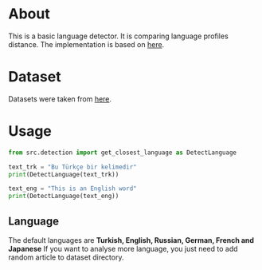 # About
This is a basic language detector. It is comparing language profiles distance. The implementation is based on [here](https://www.let.rug.nl/~vannoord/TextCat/textcat.pdf).

# Dataset
Datasets were taken from [here](http://www.ohchr.org/EN/UDHR/Pages/SearchByLang.aspx).

# Usage

```python
from src.detection import get_closest_language as DetectLanguage

text_trk = "Bu Türkçe bir kelimedir"
print(DetectLanguage(text_trk))

text_eng = "This is an English word"
print(DetectLanguage(text_eng))
```

## Language
The default languages are **Turkish, English, Russian, German, French and Japanese** If you want to analyse more language, you just need to add random article to dataset directory.
